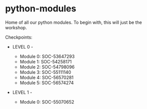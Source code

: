 # python-modules
Home of all our python modules. To begin with, this will just be the workshop.

Checkpoints:
- LEVEL 0 -
  - Module 0: SOC-53647293
  - Module 1: SOC-54258171
  - Module 2: SOC-54798096
  - Module 3: SOC-55111140
  - Module 4: SOC-56570281
  - Module 5: SOC-56574274

- LEVEL 1 -
  - Module 0: SOC-55070652
